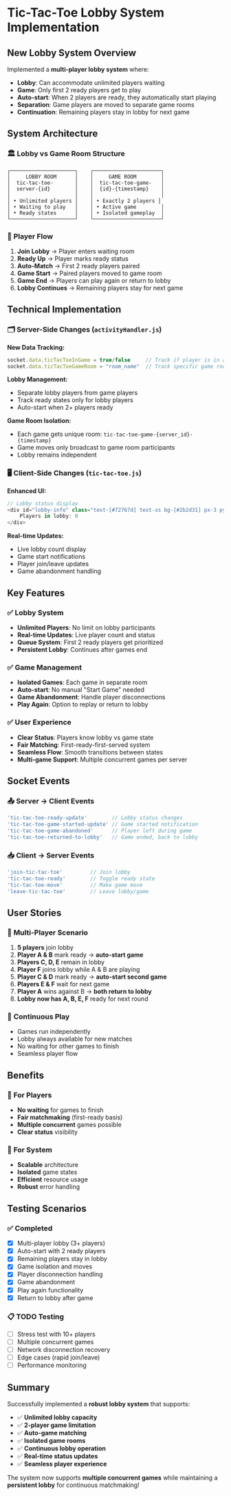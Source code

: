 # Tic-Tac-Toe Lobby System Implementation

## New Lobby System Overview
Implemented a **multi-player lobby system** where:
- **Lobby**: Can accommodate unlimited players waiting
- **Game**: Only first 2 ready players get to play  
- **Auto-start**: When 2 players are ready, they automatically start playing
- **Separation**: Game players are moved to separate game rooms
- **Continuation**: Remaining players stay in lobby for next game

## System Architecture

### 🏛️ **Lobby vs Game Room Structure**
```
┌─────────────────────┐    ┌──────────────────────┐
│     LOBBY ROOM      │    │     GAME ROOM        │
│  tic-tac-toe-       │    │  tic-tac-toe-game-   │
│  server-{id}        │    │  {id}-{timestamp}    │
│                     │    │                      │
│ • Unlimited players │    │ • Exactly 2 players │
│ • Waiting to play   │    │ • Active game        │
│ • Ready states      │    │ • Isolated gameplay  │
└─────────────────────┘    └──────────────────────┘
```

### 🔄 **Player Flow**
1. **Join Lobby** → Player enters waiting room
2. **Ready Up** → Player marks ready status  
3. **Auto-Match** → First 2 ready players paired
4. **Game Start** → Paired players moved to game room
5. **Game End** → Players can play again or return to lobby
6. **Lobby Continues** → Remaining players stay for next game

## Technical Implementation

### 🗂️ **Server-Side Changes (`activityHandler.js`)**

**New Data Tracking:**
```javascript
socket.data.ticTacToeInGame = true/false     // Track if player is in active game
socket.data.ticTacToeGameRoom = "room_name"  // Track specific game room
```

**Lobby Management:**
- Separate lobby players from game players
- Track ready states only for lobby players
- Auto-start when 2+ players ready

**Game Room Isolation:**
- Each game gets unique room: `tic-tac-toe-game-{server_id}-{timestamp}`
- Game moves only broadcast to game room participants
- Lobby remains independent

### 🖥️ **Client-Side Changes (`tic-tac-toe.js`)**

**Enhanced UI:**
```javascript
// Lobby status display
<div id="lobby-info" class="text-[#72767d] text-xs bg-[#2b2d31] px-3 py-2 rounded-lg">
    Players in lobby: 0
</div>
```

**Real-time Updates:**
- Live lobby count display
- Game start notifications  
- Player join/leave updates
- Game abandonment handling

## Key Features

### ✅ **Lobby System**
- **Unlimited Players**: No limit on lobby participants
- **Real-time Updates**: Live player count and status
- **Queue System**: First 2 ready players get prioritized
- **Persistent Lobby**: Continues after games end

### ✅ **Game Management**  
- **Isolated Games**: Each game in separate room
- **Auto-start**: No manual "Start Game" needed
- **Game Abandonment**: Handle player disconnections
- **Play Again**: Option to replay or return to lobby

### ✅ **User Experience**
- **Clear Status**: Players know lobby vs game state
- **Fair Matching**: First-ready-first-served system
- **Seamless Flow**: Smooth transitions between states
- **Multi-game Support**: Multiple concurrent games per server

## Socket Events

### 📤 **Server → Client Events**
```javascript
'tic-tac-toe-ready-update'        // Lobby status changes
'tic-tac-toe-game-started-update' // Game started notification  
'tic-tac-toe-game-abandoned'      // Player left during game
'tic-tac-toe-returned-to-lobby'   // Game ended, back to lobby
```

### 📥 **Client → Server Events**
```javascript
'join-tic-tac-toe'         // Join lobby
'tic-tac-toe-ready'        // Toggle ready state
'tic-tac-toe-move'         // Make game move
'leave-tic-tac-toe'        // Leave lobby/game
```

## User Stories

### 👥 **Multi-Player Scenario**
1. **5 players** join lobby
2. **Player A & B** mark ready → **auto-start game**
3. **Players C, D, E** remain in lobby
4. **Player F** joins lobby while A & B are playing
5. **Player C & D** mark ready → **auto-start second game**
6. **Players E & F** wait for next game
7. **Player A** wins against B → **both return to lobby**
8. **Lobby now has A, B, E, F** ready for next round

### 🔄 **Continuous Play**
- Games run independently
- Lobby always available for new matches
- No waiting for other games to finish
- Seamless player flow

## Benefits

### 🎯 **For Players**
- **No waiting** for games to finish
- **Fair matchmaking** (first-ready basis)  
- **Multiple concurrent** games possible
- **Clear status** visibility

### 🔧 **For System**
- **Scalable** architecture
- **Isolated** game states
- **Efficient** resource usage
- **Robust** error handling

## Testing Scenarios

### ✅ **Completed**
- [x] Multi-player lobby (3+ players)
- [x] Auto-start with 2 ready players  
- [x] Remaining players stay in lobby
- [x] Game isolation and moves
- [x] Player disconnection handling
- [x] Game abandonment
- [x] Play again functionality
- [x] Return to lobby after game

### 📋 **TODO Testing**
- [ ] Stress test with 10+ players
- [ ] Multiple concurrent games
- [ ] Network disconnection recovery
- [ ] Edge cases (rapid join/leave)
- [ ] Performance monitoring

## Summary

Successfully implemented a **robust lobby system** that supports:
- ✅ **Unlimited lobby capacity**
- ✅ **2-player game limitation** 
- ✅ **Auto-game matching**
- ✅ **Isolated game rooms**
- ✅ **Continuous lobby operation**
- ✅ **Real-time status updates**
- ✅ **Seamless player experience**

The system now supports **multiple concurrent games** while maintaining a **persistent lobby** for continuous matchmaking!
